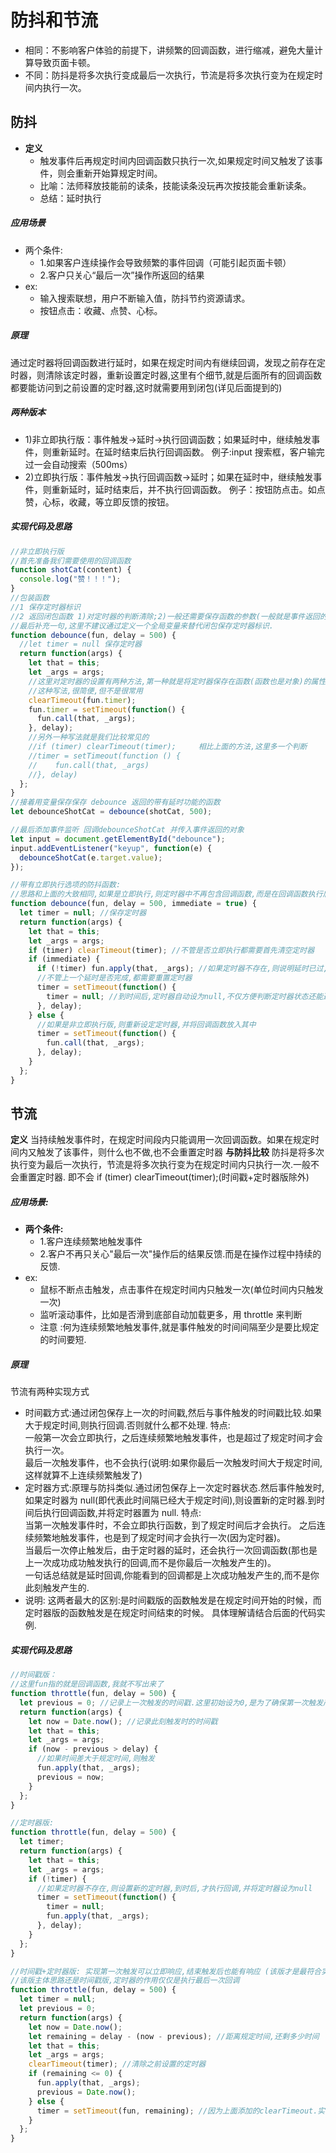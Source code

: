 # 防抖和节流

- 相同：不影响客户体验的前提下，讲频繁的回调函数，进行缩减，避免大量计算导致页面卡顿。
- 不同：防抖是将多次执行变成最后一次执行，节流是将多次执行变为在规定时间内执行一次。

## 防抖

- **定义**
  - 触发事件后再规定时间内回调函数只执行一次,如果规定时间又触发了该事件，则会重新开始算规定时间。
  - 比喻：法师释放技能前的读条，技能读条没玩再次按技能会重新读条。
  - 总结：延时执行

##### 应用场景

- 两个条件:
  - 1.如果客户连续操作会导致频繁的事件回调（可能引起页面卡顿）
  - 2.客户只关心“最后一次”操作所返回的结果
- ex:
  - 输入搜索联想，用户不断输入值，防抖节约资源请求。
  - 按钮点击：收藏、点赞、心标。

##### 原理

通过定时器将回调函数进行延时，如果在规定时间内有继续回调，发现之前存在定时器，则清除该定时器，重新设置定时器,这里有个细节,就是后面所有的回调函数都要能访问到之前设置的定时器,这时就需要用到闭包(详见后面提到的)

##### 两种版本

- 1)非立即执行版：事件触发->延时->执行回调函数；如果延时中，继续触发事件，则重新延时。在延时结束后执行回调函数。
  例子:input 搜索框，客户输完过一会自动搜索（500ms）
- 2)立即执行版：事件触发->执行回调函数->延时；如果在延时中，继续触发事件，则重新延时，延时结束后，并不执行回调函数。
  例子：按钮防点击。如点赞，心标，收藏，等立即反馈的按钮。

##### 实现代码及思路

```js
//非立即执行版
//首先准备我们需要使用的回调函数
function shotCat(content) {
  console.log("赞！！！");
}
//包装函数
//1 保存定时器标识
//2 返回闭包函数 1)对定时器的判断清除;2)一般还需要保存函数的参数(一般就是事件返回的对象)和上下文(定时器存在this隐式丢失,详情可以看我不知道的js上)
//最后补充一句,这里不建议通过定义一个全局变量来替代闭包保存定时器标识.
function debounce(fun, delay = 500) {
  //let timer = null 保存定时器
  return function(args) {
    let that = this;
    let _args = args;
    //这里对定时器的设置有两种方法,第一种就是将定时器保存在函数(函数也是对象)的属性上,
    //这种写法,很简便,但不是很常用
    clearTimeout(fun.timer);
    fun.timer = setTimeout(function() {
      fun.call(that, _args);
    }, delay);
    //另外一种写法就是我们比较常见的
    //if (timer) clearTimeout(timer);     相比上面的方法,这里多一个判断
    //timer = setTimeout(function () {
    //    fun.call(that, _args)
    //}, delay)
  };
}
//接着用变量保存保存 debounce 返回的带有延时功能的函数
let debounceShotCat = debounce(shotCat, 500);

//最后添加事件监听 回调debounceShotCat 并传入事件返回的对象
let input = document.getElementById("debounce");
input.addEventListener("keyup", function(e) {
  debounceShotCat(e.target.value);
});

//带有立即执行选项的防抖函数:
//思路和上面的大致相同,如果是立即执行,则定时器中不再包含回调函数,而是在回调函数执行后,仅起到延时和重置定时器标识的作用
function debounce(fun, delay = 500, immediate = true) {
  let timer = null; //保存定时器
  return function(args) {
    let that = this;
    let _args = args;
    if (timer) clearTimeout(timer); //不管是否立即执行都需要首先清空定时器
    if (immediate) {
      if (!timer) fun.apply(that, _args); //如果定时器不存在,则说明延时已过,可以立即执行函数
      //不管上一个延时是否完成,都需要重置定时器
      timer = setTimeout(function() {
        timer = null; //到时间后,定时器自动设为null,不仅方便判断定时器状态还能避免内存泄露
      }, delay);
    } else {
      //如果是非立即执行版,则重新设定定时器,并将回调函数放入其中
      timer = setTimeout(function() {
        fun.call(that, _args);
      }, delay);
    }
  };
}
```

## 节流

**定义**
当持续触发事件时，在规定时间段内只能调用一次回调函数。如果在规定时间内又触发了该事件，则什么也不做,也不会重置定时器
**与防抖比较**
防抖是将多次执行变为最后一次执行，节流是将多次执行变为在规定时间内只执行一次.一般不会重置定时器. 即不会 if (timer) clearTimeout(timer);(时间戳+定时器版除外)

##### 应用场景:

- **两个条件:**
  - 1.客户连续频繁地触发事件
  - 2.客户不再只关心"最后一次"操作后的结果反馈.而是在操作过程中持续的反馈.
- ex:
  - 鼠标不断点击触发，点击事件在规定时间内只触发一次(单位时间内只触发一次)
  - 监听滚动事件，比如是否滑到底部自动加载更多，用 throttle 来判断
  - 注意 :何为连续频繁地触发事件,就是事件触发的时间间隔至少是要比规定的时间要短.

##### 原理

节流有两种实现方式

- 时间戳方式:通过闭包保存上一次的时间戳,然后与事件触发的时间戳比较.如果大于规定时间,则执行回调.否则就什么都不处理.
  特点:<br/>
  一般第一次会立即执行，之后连续频繁地触发事件，也是超过了规定时间才会执行一次。 <br/>
  最后一次触发事件，也不会执行(说明:如果你最后一次触发时间大于规定时间,这样就算不上连续频繁触发了)<br/>
- 定时器方式:原理与防抖类似.通过闭包保存上一次定时器状态.然后事件触发时,如果定时器为 null(即代表此时间隔已经大于规定时间),则设置新的定时器.到时间后执行回调函数,并将定时器置为 null.
  特点:<br/>
  当第一次触发事件时，不会立即执行函数，到了规定时间后才会执行。 之后连续频繁地触发事件，也是到了规定时间才会执行一次(因为定时器)。<br/>
  当最后一次停止触发后，由于定时器的延时，还会执行一次回调函数(那也是上一次成功成功触发执行的回调,而不是你最后一次触发产生的)。<br/>
  一句话总结就是延时回调,你能看到的回调都是上次成功触发产生的,而不是你此刻触发产生的.
- 说明:
  这两者最大的区别:是时间戳版的函数触发是在规定时间开始的时候，而定时器版的函数触发是在规定时间结束的时候。 具体理解请结合后面的代码实例.

##### 实现代码及思路

```js
//时间戳版：
//这里fun指的就是回调函数,我就不写出来了
function throttle(fun, delay = 500) {
  let previous = 0; //记录上一次触发的时间戳.这里初始设为0,是为了确保第一次触发产生回调
  return function(args) {
    let now = Date.now(); //记录此刻触发时的时间戳
    let that = this;
    let _args = args;
    if (now - previous > delay) {
      //如果时间差大于规定时间,则触发
      fun.apply(that, _args);
      previous = now;
    }
  };
}

//定时器版:
function throttle(fun, delay = 500) {
  let timer;
  return function(args) {
    let that = this;
    let _args = args;
    if (!timer) {
      //如果定时器不存在,则设置新的定时器,到时后,才执行回调,并将定时器设为null
      timer = setTimeout(function() {
        timer = null;
        fun.apply(that, _args);
      }, delay);
    }
  };
}

//时间戳+定时器版: 实现第一次触发可以立即响应,结束触发后也能有响应 (该版才是最符合实际工作需求)
//该版主体思路还是时间戳版,定时器的作用仅仅是执行最后一次回调
function throttle(fun, delay = 500) {
  let timer = null;
  let previous = 0;
  return function(args) {
    let now = Date.now();
    let remaining = delay - (now - previous); //距离规定时间,还剩多少时间
    let that = this;
    let _args = args;
    clearTimeout(timer); //清除之前设置的定时器
    if (remaining <= 0) {
      fun.apply(that, _args);
      previous = Date.now();
    } else {
      timer = setTimeout(fun, remaining); //因为上面添加的clearTimeout.实际这个定时器只有最后一次才会执行
    }
  };
}
```

